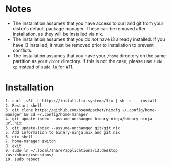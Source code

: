 # Notes
- The installation assumes that you have access to curl and git from your distro's default package manager. These can be removed after installation, as they will be installed via nix. 
- The installation assumes that you do _not_ have i3 already installed. If you have i3 installed, it must be removed prior to installation to prevent conflicts.
- The installation assumes that you have your `/home` directory on the same partition as your `/root` directory. If this is not the case, please use `sudo cp` instead of `sudo ln` for #11.

# Installation
```
1. curl -sSf -L https://install.lix.systems/lix | sh -s -- install
2. Restart shell
3. git clone https://github.com/bsendpacket/nixcfg ~/.config/home-manager && cd ~/.config/home-manager
4. git update-index --assume-unchanged binary-ninja/binary-ninja-url.nix
5. git update-index --assume-unchanged git/git.nix
5. Add information to binary-ninja.nix and git.nix
6. nix-shell
7. home-manager switch
8. exit
9. sudo ln ~/.local/share/applications/i3.desktop /usr/share/xsessions/
10. sudo reboot
```
